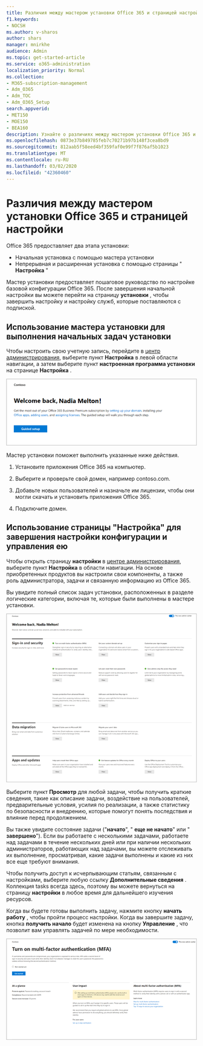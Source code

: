 ```yaml
---
title: Различия между мастером установки Office 365 и страницей настройки
f1.keywords:
- NOCSH
ms.author: v-sharos
author: shars
manager: mnirkhe
audience: Admin
ms.topic: get-started-article
ms.service: o365-administration
localization_priority: Normal
ms.collection:
- M365-subscription-management
- Adm_O365
- Adm_TOC
- Adm_O365_Setup
search.appverid:
- MET150
- MOE150
- BEA160
description: Узнайте о различиях между мастером установки Office 365 и страницей установки.
ms.openlocfilehash: 0873e37b849785feb7c70271b97b148f3cea8bd9
ms.sourcegitcommit: 812aab5f58eed4bf359faf0e99f7f876af5b1023
ms.translationtype: MT
ms.contentlocale: ru-RU
ms.lasthandoff: 03/02/2020
ms.locfileid: "42360460"
---
```

# <a name="difference-between-the-office-365-setup-wizard-and-the-setup-page"></a>Различия между мастером установки Office 365 и страницей настройки

Office 365 предоставляет два этапа установки: 

- Начальная установка с помощью мастера установки
- Непрерывная и расширенная установка с помощью страницы " **Настройка** "

Мастер установки предоставляет пошаговое руководство по настройке базовой конфигурации Office 365. После завершения начальной настройки вы можете перейти на страницу **установки** , чтобы завершить настройку и настройку служб, которые поставляются с подпиской.

## <a name="use-the-setup-wizard-to-complete-initial-setup-tasks"></a>Использование мастера установки для выполнения начальных задач установки

Чтобы настроить свою учетную запись, перейдите в [центр администрирования](https://go.microsoft.com/fwlink/p/?linkid=2024339), выберите пункт **Настройка** в левой области навигации, а затем выберите пункт **настроенная программа установки** на странице **Настройка** .

![Запуск мастера Office 365 бизнес-установки](../../media/o365b-guided-setup.png)

Мастер установки поможет выполнить указанные ниже действия.

1. Установите приложения Office 365 на компьютер.

2. Выберите и проверьте свой домен, например contoso.com.

3. Добавьте новых пользователей и назначьте им лицензии, чтобы они могли скачать и установить приложения Office 365.

4. Подключите домен.

## <a name="use-the-setup-page-to-complete-and-manage-your-configuration"></a>Использование страницы "Настройка" для завершения настройки конфигурации и управления ею

Чтобы открыть страницу **настройки** в [центре администрирования](https://go.microsoft.com/fwlink/p/?linkid=2024339), выберите пункт **Настройка** в области навигации. На основе приобретенных продуктов вы настроили свои компоненты, а также роль администратора, задачи и связанную информацию из Office 365.

Вы увидите полный список задач установки, расположенных в разделе логические категории, включая те, которые были выполнены в мастере установки.

![Страница установки Office 365 для бизнеса](../../media/o365b-setup-page.png)

Выберите пункт **Просмотр** для любой задачи, чтобы получить краткие сведения, такие как описание задачи, воздействие на пользователей, предварительные условия, усилия по реализации, а также статистику по безопасности и внедрению, которые помогут понять последствия и влияние перед продолжением.

Вы также увидите состояние задачи ("**начато**", " **еще не начато**" или " **завершено**"). Если вы работаете с несколькими задачами, работаете над задачами в течение нескольких дней или при наличии нескольких администраторов, работающих над задачами, вы можете отслеживать их выполнение, просматривая, какие задачи выполнены и какие из них все еще требуют внимания. 

Чтобы получить доступ к исчерпывающим статьям, связанным с настройками, выберите любую ссылку **Дополнительные сведения** . Коллекция tasks всегда здесь, поэтому вы можете вернуться на страницу **настройки** в любое время для дальнейшего изучения ресурсов.

Когда вы будете готовы выполнить задачу, нажмите кнопку **начать работу** , чтобы пройти процесс настройки. Когда вы завершите задачу, кнопка **получить начало** будет изменена на кнопку **Управление** , что позволит вам управлять задачей по мере необходимости.

![Представление "задачи" с краткими сведениями](../../media/o365b-at-a-glance.png)
